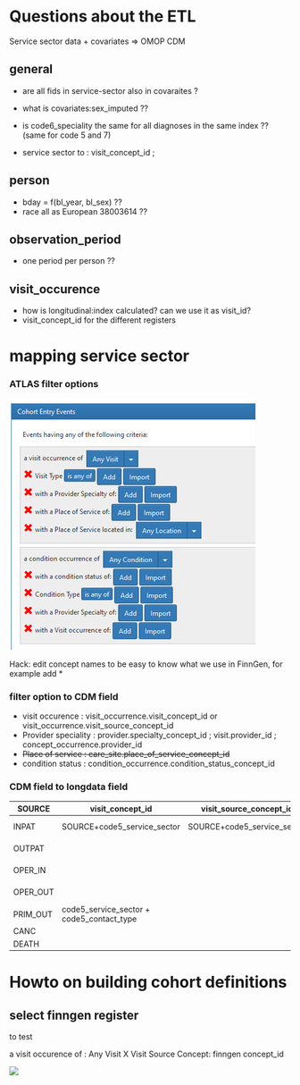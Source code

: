 
# Questions about the ETL 

Service sector data + covariates => OMOP CDM


## general
- are all fids in service-sector also in covaraites ?
- what is covariates:sex_imputed ??
- is code6_speciality the same for all diagnoses in the same index ?? (same for code 5 and 7) 

- service sector to : visit_concept_id ; 

## person
- bday = f(bl_year, bl_sex) ??
- race all as European 38003614 ??

## observation_period
- one period per person ??

## visit_occurence
- how is longitudinal:index calculated? can we use it as visit_id?
- visit_concept_id for the different registers


# mapping service sector 

### ATLAS filter options  
![](img/atlas_options.png)  

Hack: edit concept names to be easy to know what we use in FinnGen, for example add *

### filter option to CDM field

- visit occurence : visit_occurrence.visit_concept_id or visit_occurrence.visit_source_concept_id
- Provider speciality : provider.specialty_concept_id ; visit.provider_id ; concept_occurrence.provider_id
- ~~Place of service : care_site.place_of_service_concept_id~~
- condition status : condition_occurrence.condition_status_concept_id


### CDM field to longdata field

| SOURCE   | visit_concept_id                          | visit_source_concept_id     | specialty_concept_id             | condition_status_concept_id |
| -------- | ----------------------------------------- | --------------------------- | -------------------------------- | --------------------------- |
| INPAT    | SOURCE+code5_service_sector               | SOURCE+code5_service_sector | code6_specialty (erikoisala)     | Level                       |
| OUTPAT   |                                           |                             | code6_specialty   (erikoisala)   | Level                       |
| OPER_IN  |                                           |                             | code6_specialty  (erikoisala)    | Level                       |
| OPER_OUT |                                           |                             | code6_specialty  (erikoisala)    | Level                       |
| PRIM_OUT | code5_service_sector + code5_contact_type |                             | code7_profesional_code (ammatti) | Level                       |
| CANC     |                                           |                             | -                                | category                    |
| DEATH    |                                           |                             | -                                |                             |



# Howto on building cohort definitions

## select finngen register

to test

a visit occurence of : Any Visit
X Visit Source Concept: finngen concept_id

![](img/select_register.png)  





